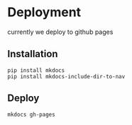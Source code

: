 # Deployment

currently we deploy to github pages

## Installation

```
pip install mkdocs
pip install mkdocs-include-dir-to-nav
```

## Deploy

```
mkdocs gh-pages
```


